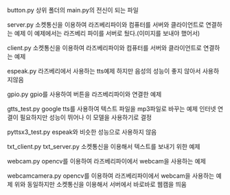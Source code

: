 button.py
상위 폴더의 main.py의 전신이 되는 파일

server.py
소켓통신을 이용하여 라즈베리파이와 컴퓨터를
서버와 클라이언트로 연결하는 예제
이 예제에서는 라즈베리 파이를 서버로 뒀다.(이미지를 보내야 했어서)

client.py
소켓통신을 이용하여 라즈베리파이와 컴퓨터를
서버와 클라이언트로 연결하는 예제

espeak.py
라즈베리에서 사용하는 tts예제
하지만 음성의 성능이 좋지 않아서 사용하지않음

gpio.py
gpio를 사용하여 버튼을 라즈베리파이와 연결한 예제

gtts_test.py
google tts를 사용하여 텍스트 파일을 mp3파일로 바꾸는 예제
인터넷 연결이 필요하지만 성능이 뛰어나 이 모델을 사용하기로 결정

pyttsx3_test.py
espeak와 비슷한 성능으로 사용하지 않음

txt_client.py
txt_server.py
소켓통신을 이용해서 텍스트를 보내기 위한 예제

webcam.py
opencv를 이용하여 라즈베리파이에서 webcam을 사용하는 예제

webcamcamera.py
opencv를 이용하여 라즈베리파이에서 webcam을 사용하는 예제
위와 동일하지만 소켓통신을 이용해서 서버에서 바로바로 웹캠을 띄움

